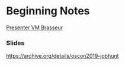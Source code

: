 # Beginning Notes

[Presenter VM Brasseur](https://twitter.com/vmbrasseur)

### Slides

https://archive.org/details/oscon2019-jobhunt
